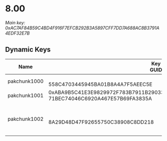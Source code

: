 # 8.00

###### *Main key: 0xAC7AF84B59C4BD4F916F7EFCB292B3A5897CFF7DD7A688AC8B3791A4EDF32E7B*

## Dynamic Keys

| Name         | Key<br/>GUID                                                                                            | Notes |
|--------------|---------------------------------------------------------------------------------------------------------|-|
| pakchunk1000 | <br/>558C4703445945BA01B8A4A7F5AEEC5E                                                                   | Bao Bros set |
| pakchunk1001 | 0xABA9B5C41E3E9829972F783B7911B29033BA64AAD74BC33B9BC4AA6EA20ACE42<br/>71BEC74046C6920A467E57B69FA3835A |  |
| pakchunk1002 | <br/>8A29D48D47F92655750C38908C8DD218                                                                   | Early version of the Mechanimal set |
